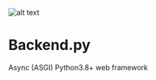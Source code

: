 ![alt text](https://github.com/savangco/backend.py/blob/master/assets/backendpy_logo.svg?raw=true)

# Backend.py
Async (ASGI) Python3.8+ web framework

